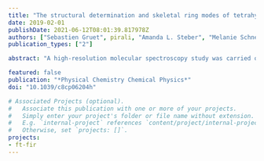 ```yaml
---
title: "The structural determination and skeletal ring modes of tetrahydropyran"
date: 2019-02-01
publishDate: 2021-06-12T08:01:39.817978Z
authors: ["Sebastien Gruet", pirali, "Amanda L. Steber", "Melanie Schnell"]
publication_types: ["2"]

abstract: "A high-resolution molecular spectroscopy study was carried out on the cyclic ether tetrahydropyran (THP), one of the smallest molecules composed of a pyranose ring. As this ring structure is closely related to carbohydrates, THP can offer relevant insight into structural variations of this unit. Thus, an extensive probe of THP using three broadband instruments ranging from the microwave to the far-infrared (2-8 GHz, 75-110 GHz and 100-650 cm<sup>-1</sup> frequency ranges) was performed to accrue both accurate sets of rotational constants and structural information. This array of experimental setups provided an accurate set of data to improve the description of the ground state of THP and revise the principal parameters of its backbone structure. The structural information was deduced from the assignment of the C-13 and O-18 isotopologues present in natural abundance. In addition, the complementary dataset obtained from these experiments led to a better characterization of the vibrational motions involving the skeletal ring of the molecule. In particular, the vibrational frequencies of four of these modes $\\nu_{23}$ (approximate to 250 cm<sup>-1</sup>), $\\nu_{22}$ (approximate to 403 cm<sup>-1</sup>), $\\nu_{21}$ (approximate to 430 cm<sup>-1</sup>), and $\\nu_{20}$ (approximate to 562 cm(-1))) have been determined from the analysis of the first rotationally resolved vibrational spectrum reported for THP. Quantum-chemical calculations aided in the analysis of the experimental results."

featured: false
publication: "*Physical Chemistry Chemical Physics*"
doi: "10.1039/c8cp06204h"

# Associated Projects (optional).
#   Associate this publication with one or more of your projects.
#   Simply enter your project's folder or file name without extension.
#   E.g. `internal-project` references `content/project/internal-project/index.md`.
#   Otherwise, set `projects: []`.
projects:
- ft-fir
---
```


